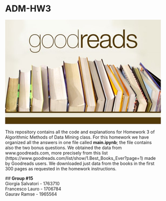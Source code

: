 # ADM-HW3
<p align="center">
  <img src=goodreads.jpg/>
 </p>
This repository contains all the code and explanations for Homework 3 of Algorithmic Methods of Data Mining class. For this homework we have organized all the answers in one file called <b> main.ipynb</b>; the file contains also the two bonus questions. 
We obtained the data from www.goodreads.com, more precisely from this list (https://www.goodreads.com/list/show/1.Best_Books_Ever?page=1) made by Goodreads users. We downloaded just data from the books in the first 300 pages as requested in the homework instructions. <br>

##<b> Group #15 </b>  
Giorgia Salvatori - 1763710  
Francesco Lauro - 1706784  
Gaurav Ramse - 1965564
